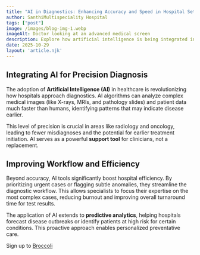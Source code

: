 ```yaml
---
title: "AI in Diagnostics: Enhancing Accuracy and Speed in Hospital Settings"
author: SanthiMultispeciality Hospital
tags: ["post"]
image: /images/blog-img-1.webp
imageAlt: Doctor looking at an advanced medical screen
description: Explore how artificial intelligence is being integrated into hospital diagnostics to improve patient outcomes through faster and more accurate disease detection.
date: 2025-10-29
layout: 'article.njk'
---
```


## Integrating AI for Precision Diagnosis

The adoption of **Artificial Intelligence (AI)** in healthcare is revolutionizing how hospitals approach diagnostics. AI algorithms can analyze complex medical images (like X-rays, MRIs, and pathology slides) and patient data much faster than humans, identifying patterns that may indicate disease earlier.

This level of precision is crucial in areas like radiology and oncology, leading to fewer misdiagnoses and the potential for earlier treatment initiation. AI serves as a powerful **support tool** for clinicians, not a replacement.

## Improving Workflow and Efficiency

Beyond accuracy, AI tools significantly boost hospital efficiency. By prioritizing urgent cases or flagging subtle anomalies, they streamline the diagnostic workflow. This allows specialists to focus their expertise on the most complex cases, reducing burnout and improving overall turnaround time for test results.

The application of AI extends to **predictive analytics**, helping hospitals forecast disease outbreaks or identify patients at high risk for certain conditions. This proactive approach enables personalized preventative care.

Sign up to [Broccoli](https://example.com)